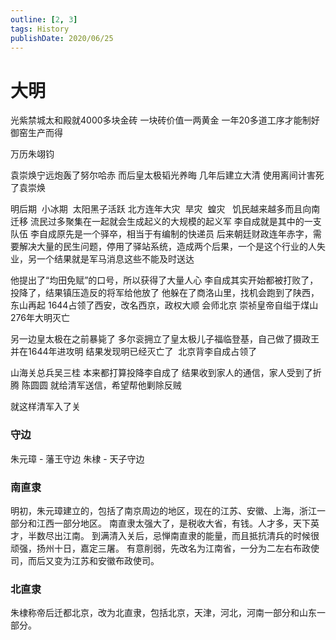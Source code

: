 ```yaml
---
outline: [2, 3]
tags: History
publishDate: 2020/06/25
---
```

# 大明

光紫禁城太和殿就4000多块金砖
一块砖价值一两黄金
一年20多道工序才能制好
御窑生产而得


万历朱翊钧


袁崇焕宁远炮轰了努尔哈赤
而后皇太极韬光养晦
几年后建立大清
使用离间计害死了袁崇焕


明后期  小冰期  太阳黑子活跃
北方连年大灾  旱灾  蝗灾   饥民越来越多而且向南迁移
流民过多聚集在一起就会生成起义的大规模的起义军
李自成就是其中的一支队伍
李自成原先是一个驿卒，相当于有编制的快递员
后来朝廷财政连年赤字，需要解决大量的民生问题，停用了驿站系统，造成两个后果，一个是这个行业的人失业，另一个结果就是军马消息这些不能及时送达

他提出了“均田免赋”的口号，所以获得了大量人心
李自成其实开始都被打败了，投降了，结果镇压造反的将军给他放了
他躲在了商洛山里，找机会跑到了陕西，东山再起
1644占领了西安，改名西京，政权大顺
会师北京
崇祯皇帝自缢于煤山
276年大明灭亡


另一边皇太极在之前暴毙了
多尔衮拥立了皇太极儿子福临登基，自己做了摄政王
并在1644年进攻明
结果发现明已经灭亡了  北京背李自成占领了

山海关总兵吴三桂
本来都打算投降李自成了
结果收到家人的通信，家人受到了折腾
陈圆圆
就给清军送信，希望帮他剿除反贼

就这样清军入了关


### 守边
朱元璋 - 藩王守边
朱棣 - 天子守边




### 南直隶

明初，朱元璋建立的，包括了南京周边的地区，现在的江苏、安徽、上海，浙江一部分和江西一部分地区。
南直隶太强大了，是税收大省，有钱。人才多，天下英才，半数尽出江南。
到满清入关后，忌惮南直隶的能量，而且抵抗清兵的时候很顽强，扬州十日，嘉定三屠。
有意削弱，先改名为江南省，一分为二左右布政使司，而后又变为江苏和安徽布政使司。

### 北直隶

朱棣称帝后迁都北京，改为北直隶，包括北京，天津，河北，河南一部分和山东一部分。
